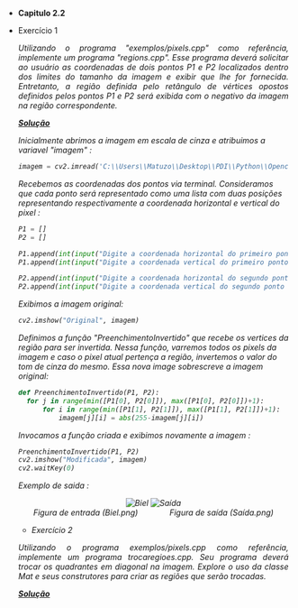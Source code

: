 - **Capitulo 2.2**

- Exercício 1

  <p align="justify"><i>Utilizando o programa "exemplos/pixels.cpp" como referência, implemente um programa "regions.cpp". Esse programa deverá solicitar ao usuário as coordenadas de dois pontos P1 e P2 localizados dentro dos limites do tamanho da imagem e exibir que lhe for fornecida. Entretanto, a região definida pelo retângulo de vértices opostos definidos pelos pontos P1 e P2 será exibida com o negativo da imagem na região correspondente.<i></p>
  
  ***[Solução](#)***
  <p>Inicialmente abrimos a imagem em escala de cinza e atribuimos a variavel "imagem" :</p>

   ```Python
  imagem = cv2.imread('C:\\Users\\Matuzo\\Desktop\\PDI\\Python\\Opencv\\Imagens\\biel.png', cv2.IMREAD_GRAYSCALE)
  ```
  
  <p>Recebemos as coordenadas dos pontos via terminal. Consideramos que cada ponto será representado como uma lista com duas posições representando respectivamente a coordenada horizontal e vertical do pixel :</p>
  
  ```Python
  P1 = []
  P2 = []

  P1.append(int(input("Digite a coordenada horizontal do primeiro ponto : ")))
  P1.append(int(input("Digite a coordenada vertical do primeiro ponto : ")))

  P2.append(int(input("Digite a coordenada horizontal do segundo ponto : ")))
  P2.append(int(input("Digite a coordenada vertical do segundo ponto : ")))
  ```
  
  <p>Exibimos a imagem original:</p>
  
  ```Python 
  cv2.imshow("Original", imagem)
  ```
  
  <p>Definimos a função "PreenchimentoInvertido" que recebe os vertices da região para ser invertida. Nessa função, varremos todos os pixels da imagem e caso o pixel atual pertença a região, invertemos o valor do tom de cinza do mesmo. Essa nova image sobrescreve a imagem original:</p>
  
  ```Python
  def PreenchimentoInvertido(P1, P2):
    for j in range(min([P1[0], P2[0]]), max([P1[0], P2[0]])+1):
        for i in range(min([P1[1], P2[1]]), max([P1[1], P2[1]])+1):
            imagem[j][i] = abs(255-imagem[j][i])
  ```
  
  <p>Invocamos a função criada e exibimos novamente a imagem :</p>
  
  ```Python
  PreenchimentoInvertido(P1, P2)
  cv2.imshow("Modificada", imagem)
  cv2.waitKey(0)
  ```
  
  <p>Exemplo de saida :</p>
  <p align="center">
    <img alt="Biel" src="https://github.com/AugustMatt/PDI/blob/main/Exercicios/2.%20Manipulando%20pixels%20em%20uma%20imagem/2.21.PNG">
    <img alt="Saída" src="https://github.com/AugustMatt/PDI/blob/main/Exercicios/2.%20Manipulando%20pixels%20em%20uma%20imagem/2.22.PNG">
    <br>
    <em>Figura de entrada (Biel.png)&emsp;&emsp;&emsp;&emsp;Figura de saída (Saída.png)</em>
  </p>
  
  
  - Exercício 2
  
  <p align="justify"><i>Utilizando o programa exemplos/pixels.cpp como referência, implemente um programa trocaregioes.cpp. Seu programa deverá trocar os quadrantes em diagonal   na imagem. Explore o uso da classe Mat e seus construtores para criar as regiões que serão trocadas.<i></p>
  
  ***[Solução](#)***
 


